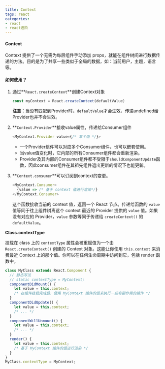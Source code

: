 ```yaml
---
title: Context
tags: react
categories:
- react
- react进阶
---
```


#### Context

 Context 提供了一个无需为每层组件手动添加 props，就能在组件树间进行数据传递的方法。目的是为了共享一些类似于全局的数据，如：当前用户，主题，语言等。

#### 如何使用？

1. 通过**`React.createContext`**创建Context对象

   ```js
   const myContext = React.createContext(defaultValue)
   ```

   **注意**：当没有匹配到Provider时，`defaultValue`才会生效，传递undefined给Provider也并不会生效。

2. **`Context.Provider`**接收value属性，传递给Consumer组件

   ```js
   <MyContext.Provider value={/* 某个值 */}>
   ```

   - 一个Provider组件可以对应多个Consumer组件，也可以嵌套使用。
   - 当value值变化时，它内部的所有Consumer组件都会重新渲染。
   - Provider及其内部的Consumer组件都不受限于`shouldComponentUpdate`函数，因此consumer组件在其祖先组件退出更新的情况下也能更新。

3. **`Context.consumer`**可以订阅到context的变更。

   ```js
   <MyContext.Consumer>
     {value => /* 基于 context 值进行渲染*/}
   </MyContext.Consumer>
   ```

   这个函数接收当前的 context 值，返回一个 React 节点。传递给函数的 `value` 值等同于往上组件树离这个 context 最近的 Provider 提供的 `value` 值。如果没有对应的 Provider，`value` 参数等同于传递给 `createContext()` 的 `defaultValue`。

**Class.contextType**

 挂载在 class 上的 `contextType` 属性会被重赋值为一个由 `React.createContext()` 创建的 Context 对象。这能让你使用 `this.context` 来消费最近 Context 上的那个值。你可以在任何生命周期中访问到它，包括 render 函数中。 

```js
class MyClass extends React.Component {
  // 静态写法
  // static contextType = MyContext;  
  componentDidMount() {
    let value = this.context;
    /* 在组件挂载完成后，使用 MyContext 组件的值来执行一些有副作用的操作 */
  }
  componentDidUpdate() {
    let value = this.context;
    /* ... */
  }
  componentWillUnmount() {
    let value = this.context;
    /* ... */
  }
  render() {
    let value = this.context;
    /* 基于 MyContext 组件的值进行渲染 */
  }
}
MyClass.contextType = MyContext;
```